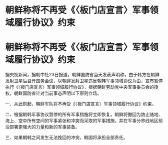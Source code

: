# 朝鲜称将不再受《〈板门店宣言〉军事领域履行协议》约束

# 朝鲜称将不再受《〈板门店宣言〉军事领域履行协议》约束

据央视新闻，据朝中社23日报道，朝鲜国防省当天发表声明称，由于韩方在朝鲜发射卫星后召开国务会议，以朝鲜发射卫星违反朝韩军事领域协议为由，宣布暂停执行《〈板门店宣言〉军事领域履行协议》，根据朝鲜劳动党中央军事委员会的授权，朝鲜国防省针对当前事态声明以下原则立场。

一、从此刻起，朝鲜军队将不再受《〈板门店宣言〉军事领域履行协议》约束。

二、根据朝韩军事协议暂停的所有军事措施将立即恢复。朝鲜将撤回为防止陆地、海上、空中所有空间的军事紧张和冲突而采取的军事措施，并在军事分界线地区前沿部署更强大的力量和新的军事装备。

三、如果朝韩之间发生无法挽回的冲突，韩国将承担全部责任。

